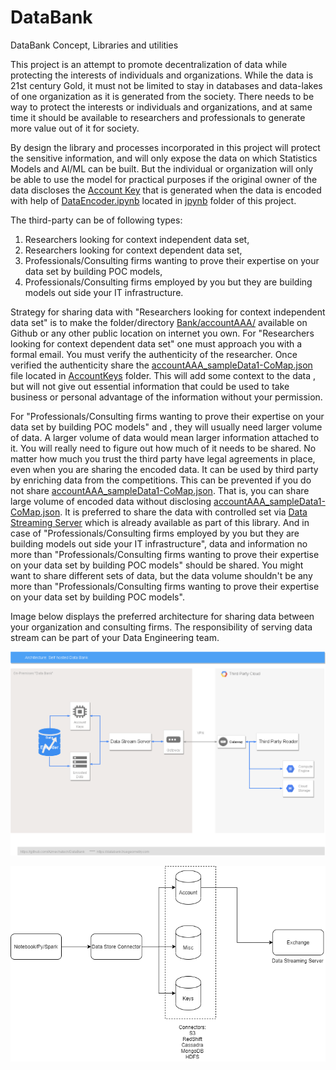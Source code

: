 # DataBank 
DataBank Concept, Libraries and utilities

This project is an attempt to promote decentralization of data while protecting the interests of individuals and organizations. While the data is 21st century Gold, it must not be limited to stay in databases and data-lakes of one organization as it is generated from the society. There needs to be way to protect the interests or individuals and organizations, and at same time it should be available to researchers and professionals to generate more value out of it for society.

By design the library and processes incorporated in this project will protect the sensitive information, and will only expose the data on which Statistics Models and AI/ML can be built. But the individual or organization will only be able to use the model for practical purposes if the original owner of the data discloses the [Account Key](https://github.com/Azmechatech/DataBank/tree/master/AccountKeys) that is generated when the data is encoded with help of [DataEncoder.ipynb](https://github.com/Azmechatech/DataBank/blob/master/jpynb/DataEncoder.ipynb) located in [jpynb](https://github.com/Azmechatech/DataBank/tree/master/jpynb) folder of this project.

The third-party can be of following types:
1. Researchers looking for context independent data set,
2. Researchers looking for context dependent data set,
3. Professionals/Consulting firms wanting to prove their expertise on your data set by building POC models,
4. Professionals/Consulting firms employed by you but they are building models out side your IT infrastructure.

Strategy for sharing data with "Researchers looking for context independent data set" is to make the folder/directory [Bank/accountAAA/](https://github.com/Azmechatech/DataBank/tree/master/Bank/account1) available on Github or any other public location on internet you own. For "Researchers looking for context dependent data set" one must approach you with a formal email. You must verify the authenticity of the researcher. Once verified the authenticity share the [accountAAA_sampleData1-CoMap.json](https://github.com/Azmechatech/DataBank/blob/master/AccountKeys/account1_sampleData1-CoMap.json) file located in [AccountKeys](https://github.com/Azmechatech/DataBank/tree/master/AccountKeys) folder. This will add some context to the data , but will not give out essential information that could be used to take business or personal advantage of the information without your permission. 

For "Professionals/Consulting firms wanting to prove their expertise on your data set by building POC models" and , they will usually need larger volume of data. A larger volume of data would mean larger information attached to it. You will really need to figure out how much of it needs to be shared. No matter how much you trust the third party have legal agreements in place, even when you are sharing the encoded data. It can be used by third party by enriching data from the competitions. This can be prevented if you do not share [accountAAA_sampleData1-CoMap.json](https://github.com/Azmechatech/DataBank/blob/master/AccountKeys/account1_sampleData1-CoMap.json). That is, you can share large volume of encoded data without disclosing [accountAAA_sampleData1-CoMap.json](https://github.com/Azmechatech/DataBank/blob/master/AccountKeys/account1_sampleData1-CoMap.json). It is preferred to share the data with controlled set via [Data Streaming Server](https://github.com/Azmechatech/DataBank/tree/master/DataServer/Server) which is already available as part of this library.
And in case of "Professionals/Consulting firms employed by you but they are building models out side your IT infrastructure", data and information no more than "Professionals/Consulting firms wanting to prove their expertise on your data set by building POC models" should be shared. You might want to share different sets of data, but the data volume shouldn't be any more than "Professionals/Consulting firms wanting to prove their expertise on your data set by building POC models".

Image below displays the preferred architecture for sharing data between your organization and consulting firms. The responsibility of serving data stream can be part of your Data Engineering team.

![Architecture](docs/images/DataBank.png)

![Storage Connectors](docs/images/DataBankDataStore.png)
